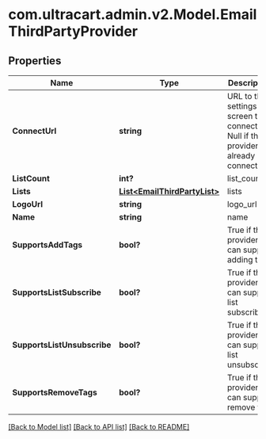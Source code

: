 # com.ultracart.admin.v2.Model.EmailThirdPartyProvider
## Properties

Name | Type | Description | Notes
------------ | ------------- | ------------- | -------------
**ConnectUrl** | **string** | URL to the settings screen to connect.  Null if the provider is already connected. | [optional] 
**ListCount** | **int?** | list_count | [optional] 
**Lists** | [**List&lt;EmailThirdPartyList&gt;**](EmailThirdPartyList.md) | lists | [optional] 
**LogoUrl** | **string** | logo_url | [optional] 
**Name** | **string** | name | [optional] 
**SupportsAddTags** | **bool?** | True if this provider can support adding tags | [optional] 
**SupportsListSubscribe** | **bool?** | True if this provider can support list subscribe | [optional] 
**SupportsListUnsubscribe** | **bool?** | True if this provider can support list unsubscribe | [optional] 
**SupportsRemoveTags** | **bool?** | True if this provider can support remove tags | [optional] 


[[Back to Model list]](../README.md#documentation-for-models) [[Back to API list]](../README.md#documentation-for-api-endpoints) [[Back to README]](../README.md)

